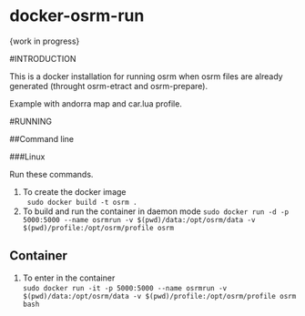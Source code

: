 # docker-osrm-run

{work in progress}

#INTRODUCTION

This is a docker installation for running osrm when osrm files are already generated (throught osrm-etract and osrm-prepare).

Example with andorra map and car.lua profile.

#RUNNING

##Command line

###Linux

Run these commands.

1. To create the docker image  
` sudo docker build -t osrm .`
2. To build and run the container in daemon mode
`sudo docker run -d -p 5000:5000 --name osrmrun -v $(pwd)/data:/opt/osrm/data -v $(pwd)/profile:/opt/osrm/profile osrm` 

## Container

1. To enter in the container  
`sudo docker run -it -p 5000:5000 --name osrmrun -v $(pwd)/data:/opt/osrm/data -v $(pwd)/profile:/opt/osrm/profile osrm bash`
